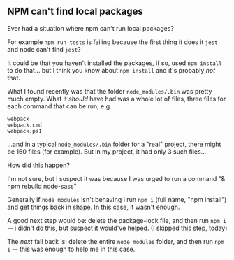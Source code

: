 ## NPM can't find local packages

Ever had a situation where npm can't run local packages?

For example `npm run tests` is failing because the first thing it does it `jest` and node can't find `jest`?

It could be that you haven't installed the packages, if so, used `npm install` to do that... but I think you know about `npm install` and it's probably *not* that.

What I found recently was that the folder `node_modules/.bin` was pretty much empty. What it *should* have had was a whole lot of files, three files for each command that can be run, e.g.

	webpack
	webpack.cmd
	webpack.ps1

...and in a typical `node_modules/.bin` folder for a "real" project, there might be 160 files (for example). But in my project, it had only 3 such files...

How did this happen?

I'm not sure, but I suspect it was because I was urged to run a command "& npm rebuild node-sass"

Generally if `node_modules` isn't behaving I run `npm i` (full name, "npm install") and get things back in shape. In this case, it wasn't enough.

A good next step would be: delete the package-lock file, and then run `npm i` -- i didn't do this, but suspect it would've helped. (I skipped this step, today)

The *next* fall back is: delete the entire `node_modules` folder, and then run `npm i` -- this was enough to help me in this case.
